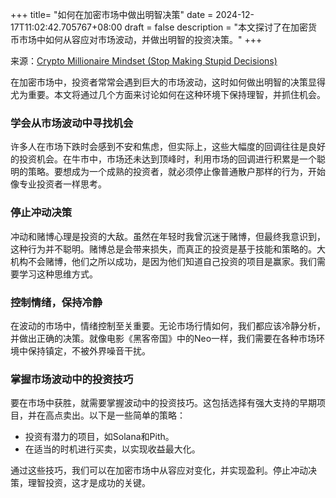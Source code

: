 +++
title= "如何在加密市场中做出明智决策"
date = 2024-12-17T11:02:42.705767+08:00
draft = false
description = "本文探讨了在加密货币市场中如何从容应对市场波动，并做出明智的投资决策。"
+++

来源：[Crypto Millionaire Mindset (Stop Making Stupid Decisions)](https://www.youtube.com/watch?v=Wn-ZK6ClqAM)

在加密市场中，投资者常常会遇到巨大的市场波动，这时如何做出明智的决策显得尤为重要。本文将通过几个方面来讨论如何在这种环境下保持理智，并抓住机会。

### 学会从市场波动中寻找机会

许多人在市场下跌时会感到不安和焦虑，但实际上，这些大幅度的回调往往是良好的投资机会。在牛市中，市场还未达到顶峰时，利用市场的回调进行积累是一个聪明的策略。要想成为一个成熟的投资者，就必须停止像普通散户那样的行为，开始像专业投资者一样思考。

### 停止冲动决策

冲动和赌博心理是投资的大敌。虽然在年轻时我曾沉迷于赌博，但最终我意识到，这种行为并不聪明。赌博总是会带来损失，而真正的投资是基于技能和策略的。大机构不会赌博，他们之所以成功，是因为他们知道自己投资的项目是赢家。我们需要学习这种思维方式。

### 控制情绪，保持冷静

在波动的市场中，情绪控制至关重要。无论市场行情如何，我们都应该冷静分析，并做出正确的决策。就像电影《黑客帝国》中的Neo一样，我们需要在各种市场环境中保持镇定，不被外界噪音干扰。

### 掌握市场波动中的投资技巧

要在市场中获胜，就需要掌握波动中的投资技巧。这包括选择有强大支持的早期项目，并在高点卖出。以下是一些简单的策略：

- 投资有潜力的项目，如Solana和Pith。
- 在适当的时机进行买卖，以实现收益最大化。

通过这些技巧，我们可以在加密市场中从容应对变化，并实现盈利。停止冲动决策，理智投资，这才是成功的关键。